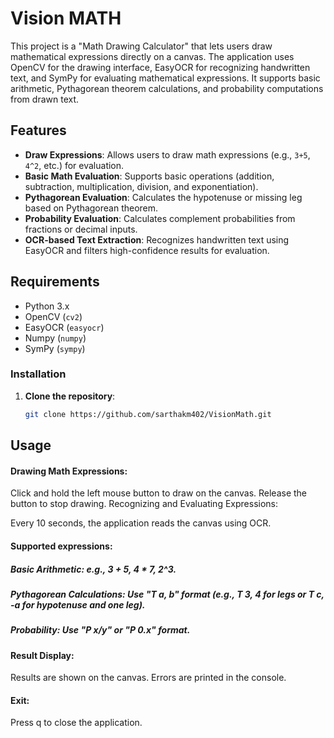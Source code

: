 # Vision MATH

This project is a "Math Drawing Calculator" that lets users draw mathematical expressions directly on a canvas. The application uses OpenCV for the drawing interface, EasyOCR for recognizing handwritten text, and SymPy for evaluating mathematical expressions. It supports basic arithmetic, Pythagorean theorem calculations, and probability computations from drawn text.

## Features

- **Draw Expressions**: Allows users to draw math expressions (e.g., `3+5`, `4^2`, etc.) for evaluation.
- **Basic Math Evaluation**: Supports basic operations (addition, subtraction, multiplication, division, and exponentiation).
- **Pythagorean Evaluation**: Calculates the hypotenuse or missing leg based on Pythagorean theorem.
- **Probability Evaluation**: Calculates complement probabilities from fractions or decimal inputs.
- **OCR-based Text Extraction**: Recognizes handwritten text using EasyOCR and filters high-confidence results for evaluation.

## Requirements

- Python 3.x
- OpenCV (`cv2`)
- EasyOCR (`easyocr`)
- Numpy (`numpy`)
- SymPy (`sympy`)

### Installation

1. **Clone the repository**:
   ```bash
   git clone https://github.com/sarthakm402/VisionMath.git
   

## Usage
#### Drawing Math Expressions:

Click and hold the left mouse button to draw on the canvas.
Release the button to stop drawing.
Recognizing and Evaluating Expressions:

Every 10 seconds, the application reads the canvas using OCR.
#### Supported expressions:
##### Basic Arithmetic: e.g., 3 + 5, 4 * 7, 2^3.
##### Pythagorean Calculations:  Use "T a, b" format (e.g., T 3, 4 for legs or T c, -a for hypotenuse and one leg).
##### Probability: Use "P x/y" or "P 0.x" format.
#### Result Display:

Results are shown on the canvas.
Errors are printed in the console.
#### Exit:

Press q to close the application.
